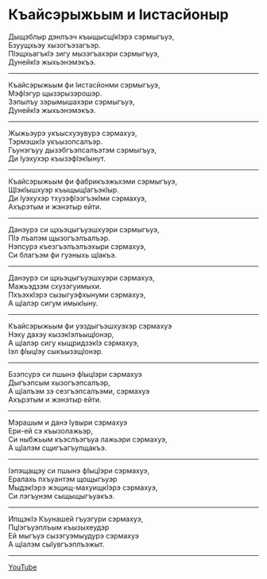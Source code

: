 # Къайсэрыжьым и Ӏистасйоныр

Дыщэблыр дэнлъэч къыщысщӏкӏэрэ сэрмыгъуэ,  
Бзуущхьэу хызогъэзагъэр.  
Пӏэщхьагъкӏэ зигу мызэгъахэри сэрмыгъуэ,  
Дунейкӏэ жыхьэнэмэкъэ.

---

Къайсэрыжьым фи ӏистасйонми сэрмыгъуэ,  
Мэфӏэгур щызэрызэрошэр.  
Зэпылъу зэрымышахэри сэрмыгъуэ,  
Дунейкӏэ жыхьэнэмэкъэ.

---

Жыжьэурэ укъысхуэувурэ сэрмахуэ,  
Тэрмэшкӏэ укъызопсалъэр.  
Гъунэгъуу дызэбгъэпсалъэтэм сэрмыгъуэ,  
Ди ӏуэхухэр къызэфӏэкӏынут.

---

Къайсэрыжьым фи фабрикъэжьхэми сэрмыгъуэ,  
Щӏэкӏышхуэр къыщыщӏагъэкӏыр.  
Ди ӏуэхухэр тхузэфӏэзгъэкӏми сэрмахуэ,  
Ахърэтым и жэнэтыр ейти.

---

Данэурэ си щхьэцыгъуэшхуэри сэрмыгъуэ,  
Пӏэ лъапэм щызогъэлъалъэр.  
Нэпсурэ къезгъэлъэлъэхыри сэрмахуэ,  
Си благъэм фи гуэныхь щӏакъэ.

---

Данэурэ си щхьэцыгъуэшхуэри сэрмахуэ,  
Мажьэдзэм схузэгуимыхи.  
Пхъэхкӏэрэ сызыгуэфхынуми сэрмахуэ,  
А щӏалэр сигум имыкӏыну.

---

Къайсэрыжьым фи уэздыгъэшхуэхэр сэрмахуэ  
Нэху дахэу кызэкӏэлъыщӏонэр,  
А щӏалэр сигу кыщридзэкӏэ сэрмахуэ,  
Ӏэл фӏыцӏэу сыкъызэщӏонэр.

---

Бзэпсурэ си пшынэ фӏыцӏэри сэрмахуэ  
Дыгъэпсым хызогъэпсалъэр,  
А щӏалъэм зэ сезгъэпсалъэми, сэрмахуэ  
Ахърэтым и жэнэтыр ейти.

---

Мэрашым и данэ ӏувыри сэрмахуэ  
Ери-ей сэ къызолажьэр,  
Си ныбжьым къэслъэгъуа лажьэри сэрмахуэ,  
А щӀалэм сщигъагъупщакъэ.

---

Ӏэпэщащэу си пшынэ фӀыцӀэри сэрмахуэ,  
Ералахь пхъуантэм щощыгъуэр  
МыдэкӀэрэ жэщищ-махуищкӀэрэ сэрмахуэ,  
Си лэгъунэм сыщыщыгъуакъэ.

---

ИпщэкӀэ Къунашей гъуэгури сэрмахуэ,  
ПцӀэгъуэплъым къызыхеудэр  
Ей мыгъуэ сызэгуэмыудурэ сэрмахуэ  
А щӀалэм сыӀувгъэплъэжыт.

---

[YouTube](https://www.youtube.com/watch?v=_KyJFj_xk7s)
